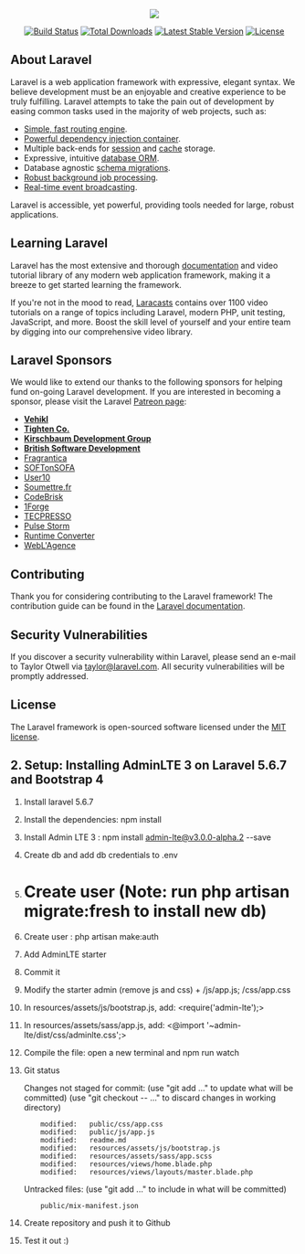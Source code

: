 <p align="center"><img src="https://laravel.com/assets/img/components/logo-laravel.svg"></p>

<p align="center">
<a href="https://travis-ci.org/laravel/framework"><img src="https://travis-ci.org/laravel/framework.svg" alt="Build Status"></a>
<a href="https://packagist.org/packages/laravel/framework"><img src="https://poser.pugx.org/laravel/framework/d/total.svg" alt="Total Downloads"></a>
<a href="https://packagist.org/packages/laravel/framework"><img src="https://poser.pugx.org/laravel/framework/v/stable.svg" alt="Latest Stable Version"></a>
<a href="https://packagist.org/packages/laravel/framework"><img src="https://poser.pugx.org/laravel/framework/license.svg" alt="License"></a>
</p>

## About Laravel

Laravel is a web application framework with expressive, elegant syntax. We believe development must be an enjoyable and creative experience to be truly fulfilling. Laravel attempts to take the pain out of development by easing common tasks used in the majority of web projects, such as:

- [Simple, fast routing engine](https://laravel.com/docs/routing).
- [Powerful dependency injection container](https://laravel.com/docs/container).
- Multiple back-ends for [session](https://laravel.com/docs/session) and [cache](https://laravel.com/docs/cache) storage.
- Expressive, intuitive [database ORM](https://laravel.com/docs/eloquent).
- Database agnostic [schema migrations](https://laravel.com/docs/migrations).
- [Robust background job processing](https://laravel.com/docs/queues).
- [Real-time event broadcasting](https://laravel.com/docs/broadcasting).

Laravel is accessible, yet powerful, providing tools needed for large, robust applications.

## Learning Laravel

Laravel has the most extensive and thorough [documentation](https://laravel.com/docs) and video tutorial library of any modern web application framework, making it a breeze to get started learning the framework.

If you're not in the mood to read, [Laracasts](https://laracasts.com) contains over 1100 video tutorials on a range of topics including Laravel, modern PHP, unit testing, JavaScript, and more. Boost the skill level of yourself and your entire team by digging into our comprehensive video library.

## Laravel Sponsors

We would like to extend our thanks to the following sponsors for helping fund on-going Laravel development. If you are interested in becoming a sponsor, please visit the Laravel [Patreon page](https://patreon.com/taylorotwell):

- **[Vehikl](https://vehikl.com/)**
- **[Tighten Co.](https://tighten.co)**
- **[Kirschbaum Development Group](https://kirschbaumdevelopment.com)**
- **[British Software Development](https://www.britishsoftware.co)**
- [Fragrantica](https://www.fragrantica.com)
- [SOFTonSOFA](https://softonsofa.com/)
- [User10](https://user10.com)
- [Soumettre.fr](https://soumettre.fr/)
- [CodeBrisk](https://codebrisk.com)
- [1Forge](https://1forge.com)
- [TECPRESSO](https://tecpresso.co.jp/)
- [Pulse Storm](http://www.pulsestorm.net/)
- [Runtime Converter](http://runtimeconverter.com/)
- [WebL'Agence](https://weblagence.com/)

## Contributing

Thank you for considering contributing to the Laravel framework! The contribution guide can be found in the [Laravel documentation](https://laravel.com/docs/contributions).

## Security Vulnerabilities

If you discover a security vulnerability within Laravel, please send an e-mail to Taylor Otwell via [taylor@laravel.com](mailto:taylor@laravel.com). All security vulnerabilities will be promptly addressed.

## License

The Laravel framework is open-sourced software licensed under the [MIT license](https://opensource.org/licenses/MIT).

## 2. Setup: Installing AdminLTE 3 on Laravel 5.6.7 and Bootstrap 4

1. Install laravel 5.6.7
2. Install the dependencies: npm install
3. Install Admin LTE 3 : npm install admin-lte@v3.0.0-alpha.2 --save
4. Create db and add db credentials to .env
5. # Create user (Note: run php artisan migrate:fresh to install new db)
6. Create user : php artisan make:auth
7. Add AdminLTE starter
8. Commit it
9. Modify the starter admin (remove js and css) + /js/app.js; /css/app.css
10. In resources/assets/js/bootstrap.js, add: <require('admin-lte');>
11. In resources/assets/sass/app.js, add: <@import '~admin-lte/dist/css/adminlte.css';>
12. Compile the file: open a new terminal and  npm run watch
13. Git status

	Changes not staged for commit:
	  (use "git add <file>..." to update what will be committed)
	  (use "git checkout -- <file>..." to discard changes in working directory)

	        modified:   public/css/app.css
	        modified:   public/js/app.js
	        modified:   readme.md
	        modified:   resources/assets/js/bootstrap.js
	        modified:   resources/assets/sass/app.scss
	        modified:   resources/views/home.blade.php
	        modified:   resources/views/layouts/master.blade.php

	Untracked files:
	  (use "git add <file>..." to include in what will be committed)

	        public/mix-manifest.json

14. Create repository and push it to Github
15. Test it out :)	        